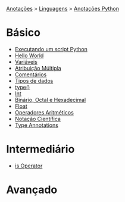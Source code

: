 <link rel="stylesheet" type="text/css" href="../../CSS/dark-theme.css">

[Anotações](../../) > [Linguagens](../Index.md) > [Anotações Python](./Index.md)

# Básico
- [Executando um script Python](./ExecutandoScript.md)
- [Hello World](./HelloWord.md)
- [Variáveis](./Variaveis.md)
- [Atribuição Múltipla](./AtribuicaoMultipla.md)
- [Comentários](./Comentarios.md)
- [Tipos de dados](./TiposDeDados.md)
- [type()](./Type.md)
- [Int](./Int.md)
- [Binário, Octal e Hexadecimal](./BinarioOctalHexadecimal.md)
- [Float](./Float.md)
- [Operadores Aritméticos](./Operadores.md)
- [Notação Científica](./NotacaoCientifica.md)
- [Type Annotations](./TypeAnnotations.md)
# Intermediário
- [is Operator](./isOperator.md)
    
# Avançado